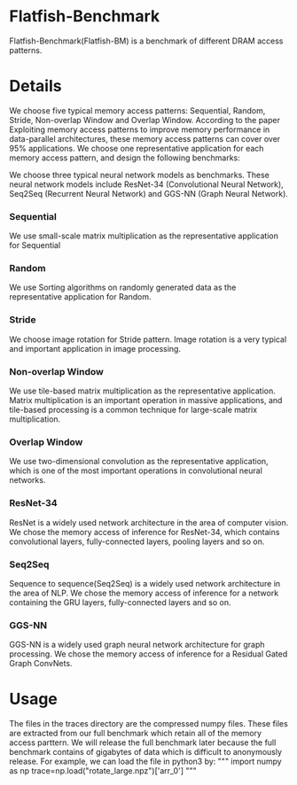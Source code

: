 # Flatfish-Benchmark 

Flatfish-Benchmark(Flatfish-BM) is a benchmark of different DRAM access patterns.

# Details
We choose five typical memory access patterns: Sequential, Random, Stride, Non-overlap Window and Overlap Window. According to the paper Exploiting memory access patterns to improve memory performance in data-parallel architectures, these memory access patterns can cover over 95\% applications. We choose one representative application for each memory access pattern, and design the following benchmarks:

We choose three typical neural network models as benchmarks. These neural network models include ResNet-34 (Convolutional Neural Network), Seq2Seq (Recurrent Neural Network) and GGS-NN (Graph Neural Network). 

### Sequential
We use small-scale matrix multiplication as the representative application for Sequential

### Random
We use Sorting algorithms on randomly generated data as the representative application for Random. 

### Stride
We choose image rotation for Stride pattern. Image rotation is a very typical and important application in image processing.

### Non-overlap Window
We use tile-based matrix multiplication as the representative application. Matrix multiplication is an important operation in massive applications, and tile-based processing is a common technique for large-scale matrix multiplication.

### Overlap Window
We use two-dimensional convolution as the representative application, which is one of the most important operations in convolutional neural networks.

### ResNet-34
ResNet is a widely used network architecture in the area of computer vision. We chose the memory access of inference for ResNet-34, which contains convolutional layers, fully-connected layers, pooling layers and so on.

### Seq2Seq
Sequence to sequence(Seq2Seq) is a widely used network architecture in the area of NLP. We chose the memory access of inference for a network containing the GRU layers, fully-connected layers and so on.

### GGS-NN
GGS-NN is a widely used graph neural network architecture for graph processing. We chose the memory access of inference for a Residual Gated Graph ConvNets.

# Usage
The files in the traces directory are the compressed numpy files. These files are extracted from our full benchmark which retain all of the memory access parttern. We will release the full benchmark later because the full benchmark contains of gigabytes of data which is difficult to anonymously release. 
For example, we can load the file in python3 by:
"""
import numpy as np
trace=np.load("rotate_large.npz")['arr_0']
"""
